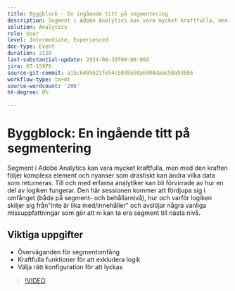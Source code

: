 ```yaml
---
title: Byggblock - En ingående titt på segmentering
description: Segment i Adobe Analytics kan vara mycket kraftfulla, men med den kraften följer komplexa element och nyanser som drastiskt kan ändra vilka data som returneras. Till och med erfarna analytiker kan bli förvirrade av hur en del av logiken fungerar. Den här sessionen kommer att fördjupa sig i omfånget (både på segment- och behållarnivå), hur och varför exkluderingslogik skiljer sig från "inte är lika med/innehåller" och felsöker några vanliga missförstånd som gör att du kan ta dina segment till nästa nivå.Nyckelinlärning omfattar överväganden för segmentomfång - kraften i att exkludera logik - Välja rätt konfiguration för att lyckas
solution: Analytics
role: User
level: Intermediate, Experienced
doc-type: Event
duration: 2128
last-substantial-update: 2024-08-30T00:00:00Z
jira: KT-15976
source-git-commit: a1bc6495b21fe54c50d9a50a6904daac50a93bb6
workflow-type: tm+mt
source-wordcount: '206'
ht-degree: 0%

---
```



# Byggblock: En ingående titt på segmentering

Segment i Adobe Analytics kan vara mycket kraftfulla, men med den kraften följer komplexa element och nyanser som drastiskt kan ändra vilka data som returneras. Till och med erfarna analytiker kan bli förvirrade av hur en del av logiken fungerar. Den här sessionen kommer att fördjupa sig i omfånget (både på segment- och behållarnivå), hur och varför logiken skiljer sig från&quot;inte är lika med/innehåller&quot; och avslöjar några vanliga missuppfattningar som gör att ni kan ta era segment till nästa nivå.

## Viktiga uppgifter

* Överväganden för segmentomfång
* Kraftfulla funktioner för att exkludera logik
* Välja rätt konfiguration för att lyckas

>[!VIDEO](https://video.tv.adobe.com/v/3432748/?learn=on)
